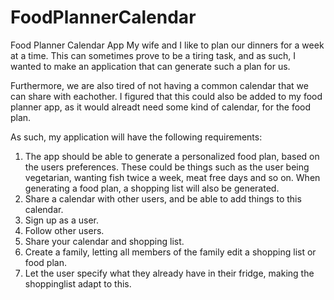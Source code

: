 # FoodPlannerCalendar
Food Planner Calendar App
My wife and I like to plan our dinners for a week at a time. 
This can sometimes prove to be a tiring task, and as such, I wanted to make an application that can generate such a plan for us.

Furthermore, we are also tired of not having a common calendar that we can share with eachother.
I figured that this could also be added to my food planner app, as it would alreadt need some kind of calendar, for the food plan.

As such, my application will have the following requirements:

1. The app should be able to generate a personalized food plan, based on the users preferences. 
   These could be things such as the user being vegetarian, wanting fish twice a week, meat free days and so on.
   When generating a food plan, a shopping list will also be generated.
2. Share a calendar with other users, and be able to add things to this calendar.
3. Sign up as a user.
4. Follow other users.
5. Share your calendar and shopping list.
6. Create a family, letting all members of the family edit a shopping list or food plan.
7. Let the user specify what they already have in their fridge, making the shoppinglist adapt to this.
